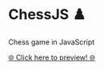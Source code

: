 # ChessJS ♟️
Chess game in JavaScript

[🌐 Click here to preview! 🌐](https://henriqueanunes.github.io/checkersJS/ "checkersJS")
